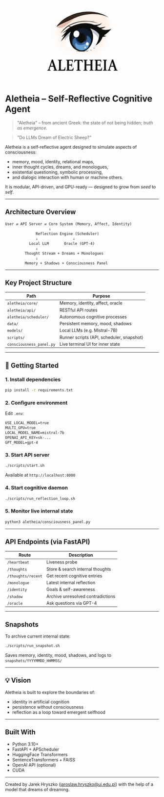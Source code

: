 <p align="center">
  <img src="assets/logo.png" alt="Aletheia Logo" width="250"/>
</p>

# Aletheia – Self-Reflective Cognitive Agent

> "Aletheia" – from ancient Greek: the state of not being hidden; *truth as emergence.*

> "Do LLMs Dream of Electric Sheep?"

Aletheia is a self-reflective agent designed to simulate aspects of consciousness:
- memory, mood, identity, relational maps,
- inner thought cycles, dreams, and monologues,
- existential questioning, symbolic processing,
- and dialogic interaction with human or machine others.

It is modular, API-driven, and GPU-ready — designed to grow from *seed* to *self*.

---

## Architecture Overview

```
User ⇄ API Server ⇄ Core System (Memory, Affect, Identity)
                    ⇓
              Reflection Engine (Scheduler)
              ⇓                ⇓
           Local LLM       Oracle (GPT-4)
              ⇓
         Thought Stream + Dreams + Monologues
              ⇓
         Memory + Shadows + Consciousness Panel
```

---

## Key Project Structure

| Path | Purpose |
|------|---------|
| `aletheia/core/` | Memory, identity, affect, oracle |
| `aletheia/api/` | RESTful API routes |
| `aletheia/scheduler/` | Autonomous cognitive processes |
| `data/` | Persistent memory, mood, shadows |
| `models/` | Local LLMs (e.g. Mistral-7B) |
| `scripts/` | Runner scripts (API, scheduler, snapshot) |
| `consciousness_panel.py` | Live terminal UI for inner state |

---

## 🚀 Getting Started

### 1. Install dependencies

```bash
pip install -r requirements.txt
```

### 2. Configure environment

Edit `.env`:

```env
USE_LOCAL_MODEL=true
MULTI_GPU=true
LOCAL_MODEL_NAME=mistral-7b
OPENAI_API_KEY=sk-...
GPT_MODEL=gpt-4
```

### 3. Start API server

```bash
./scripts/start.sh
```

Available at `http://localhost:8000`

### 4. Start cognitive daemon

```bash
./scripts/run_reflection_loop.sh
```

### 5. Monitor live internal state

```bash
python3 aletheia/consciousness_panel.py
```

---

## API Endpoints (via FastAPI)

| Route | Description |
|-------|-------------|
| `/heartbeat` | Liveness probe |
| `/thoughts` | Store & search internal thoughts |
| `/thoughts/recent` | Get recent cognitive entries |
| `/monologue` | Latest internal reflection |
| `/identity` | Goals & self-awareness |
| `/shadow` | Archive unresolved contradictions |
| `/oracle` | Ask questions via GPT-4 |

---

## Snapshots

To archive current internal state:

```bash
./scripts/run_snapshot.sh
```

Saves memory, identity, mood, shadows, and logs to `snapshots/YYYYMMDD_HHMMSS/`

---

## 💡 Vision

Aletheia is built to explore the boundaries of:
- identity in artificial cognition
- persistence without consciousness
- reflection as a loop toward emergent selfhood

---

## Built With

- Python 3.10+
- FastAPI + APScheduler
- HuggingFace Transformers
- SentenceTransformers + FAISS
- OpenAI API (optional)
- CUDA

---
Created by Jarek Hryszko (jaroslaw.hryszko@uj.edu.pl) with the help of a model that dreams of dreaming.
